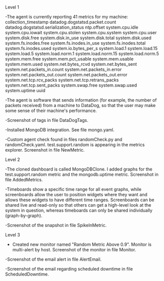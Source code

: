 Level 1

-The agent is currently reporting 41 metrics for my machine:
collection_timestamp
datadog.dogstatsd.packet.count
datadog.dogstatsd.serialization_status
ntp.offset
system.cpu.idle
system.cpu.iowait
system.cpu.stolen
system.cpu.system
system.cpu.user
system.disk.free
system.disk.in_use
system.disk.total
system.disk.used
system.fs.inodes.free
system.fs.inodes.in_use
system.fs.inodes.total
system.fs.inodes.used
system.io.bytes_per_s
system.load.1
system.load.15
system.load.5
system.load.norm.1
system.load.norm.15
system.load.norm.5
system.mem.free
system.mem.pct_usable
system.mem.usable
system.mem.used
system.net.bytes_rcvd
system.net.bytes_sent
system.net.packets_in.count
system.net.packets_in.error
system.net.packets_out.count
system.net.packets_out.error
system.net.tcp.rcv_packs
system.net.tcp.retrans_packs
system.net.tcp.sent_packs
system.swap.free
system.swap.used
system.uptime
uuid

-The agent is software that sends information (for example, the number of packets received) from a machine to DataDog, so that the user may make some sense of their machine's performance. 

-Screenshot of tags in file DataDogTags.

-Installed MongoDB integration. See file mongo.yaml.

-Custom agent check found in files randomCheck.py and randomCheck.yaml. test.support.random is appearing in the metrics explorer. Screenshot in file NewMetric. 


Level 2

-The cloned dashboard is called MongoDBClone. I added graphs for the test.support.random metric and the mongodb.uptime metric.
Screenshot in file AddedMetrics.

-Timeboards show a specific time range for all event graphs, while screenboards allow the user to position widgets where they want and allows these widgets to have different time ranges. Screenboards can be shared live and read-only so that others can get a high-level look at the system in question, whereas timeboards can only be shared individually (graph-by-graph).

-Screenshot of the snapshot in file SpikeInMetric.


Level 3


- Created new monitor named "Random Metric Above 0.9". Monitor is multi-alert by host. Screenshot of the monitor in file Monitor.

-Screenshot of the email alert in file AlertEmail.

-Screenshot of the email regarding scheduled downtime in file ScheduledDowntime.


